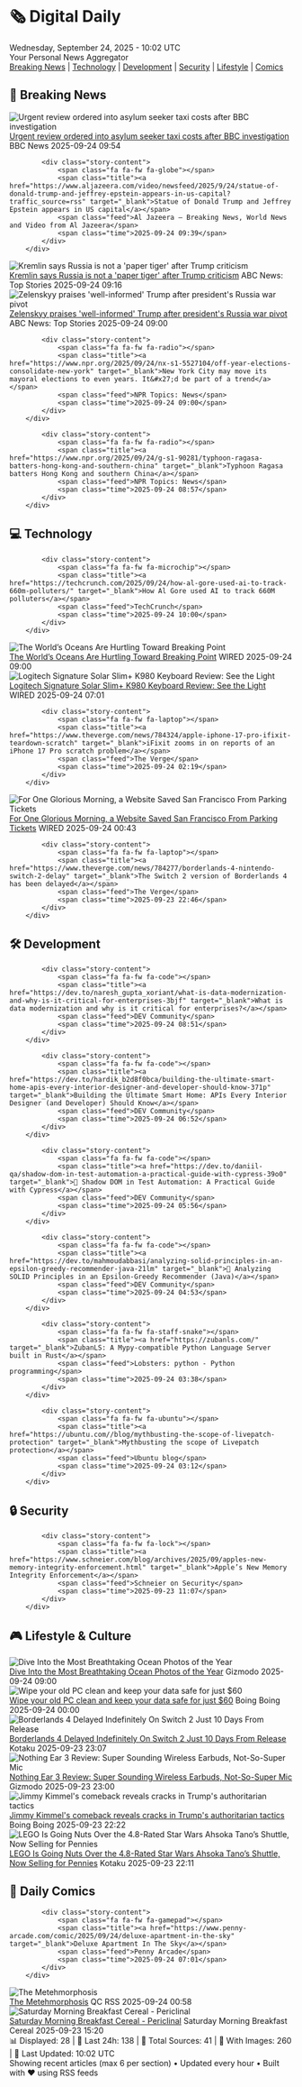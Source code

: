 <!-- Processing 54 RSS feeds at 2025-09-24 10:01:56 UTC -->
<!-- Processing: Saturday Morning Breakfast Cereal -->
<!-- Processing: CNN Top Stories -->
<!-- Processing: CNN Breaking News -->
<!-- Processing: BBC Breaking News -->
<!-- Processing: Al Jazeera Breaking News -->
<!-- Processing: NPR News -->
<!-- Processing: CBC News -->
<!-- Error processing https://rss.cbc.ca/lineup/topstories.xml: The read operation timed out -->
<!-- Processing: Reuters Top News -->
<!-- Processing: Reuters World News -->
<!-- Processing: ABC News Breaking -->
<!-- Processing: Guardian World News -->
<!-- Processing: Sky News World -->
<!-- Processing: TechCrunch -->
<!-- Processing: O'Reilly Radar -->
<!-- Processing: WIRED -->
<!-- Processing: Lobsters Python -->
<!-- Processing: Phoronix Linux News -->
<!-- Processing: It's FOSS -->
<!-- Processing: OMG! Ubuntu -->
<!-- Processing: DistroWatch -->
<!-- Processing: InfoQ -->
<!-- Processing: Martin Fowler -->
<!-- Processing: Coding Horror -->
<!-- Processing: Gizmodo -->
<!-- Processing: Kotaku -->
<!-- Processing: Boing Boing -->
<!-- Processing: Schneier on Security -->
<!-- Generated 8 new posts out of 27 feeds processed -->
<div class="newspaper-header">
    <h1 class="newspaper-title">🗞️ Digital Daily</h1>
    <div class="newspaper-date">Wednesday, September 24, 2025 - 10:02 UTC</div>
    <div class="newspaper-subtitle">Your Personal News Aggregator</div>
</div>

<div class="newspaper-nav">
    <a href="#breaking">Breaking News</a> |
    <a href="#tech">Technology</a> |
    <a href="#dev">Development</a> |
    <a href="#security">Security</a> |
    <a href="#lifestyle">Lifestyle</a> |
    <a href="#webcomics">Comics</a>
</div>

<div class="news-section breaking-news" id="breaking">
<h2 class="section-header">🚨 Breaking News</h2>
<div class="stories-container">
<div class="story">
            <img src="https://ichef.bbci.co.uk/ace/standard/240/cpsprodpb/3c61/live/c007b100-9923-11f0-af62-91486a511a31.jpg" alt="Urgent review ordered into asylum seeker taxi costs after BBC investigation" class="story-image" loading="lazy" onerror="this.style.display='none'">
            <div class="story-content">
                <span class="fa fa-fw fa-flag"></span>
                <span class="title"><a href="https://www.bbc.com/news/articles/cx2j3regpdno?at_medium=RSS&at_campaign=rss" target="_blank">Urgent review ordered into asylum seeker taxi costs after BBC investigation</a></span>
                <span class="feed">BBC News</span>
                <span class="time">2025-09-24 09:54</span>
            </div>
        </div>
<div class="story">
            
            <div class="story-content">
                <span class="fa fa-fw fa-globe"></span>
                <span class="title"><a href="https://www.aljazeera.com/video/newsfeed/2025/9/24/statue-of-donald-trump-and-jeffrey-epstein-appears-in-us-capital?traffic_source=rss" target="_blank">Statue of Donald Trump and Jeffrey Epstein appears in US capital</a></span>
                <span class="feed">Al Jazeera – Breaking News, World News and Video from Al Jazeera</span>
                <span class="time">2025-09-24 09:39</span>
            </div>
        </div>
<div class="story">
            <img src="https://s.abcnews.com/images/US/un-59-rt-gmh-250923_1758650765830_hpMain_4x3t_384.jpg" alt="Kremlin says Russia is not a &#x27;paper tiger&#x27; after Trump criticism" class="story-image" loading="lazy" onerror="this.style.display='none'">
            <div class="story-content">
                <span class="fa fa-fw fa-tv"></span>
                <span class="title"><a href="https://abcnews.go.com/International/zelenskyy-praises-informed-trump-after-presidents-russia-war/story?id=125882498" target="_blank">Kremlin says Russia is not a &#x27;paper tiger&#x27; after Trump criticism</a></span>
                <span class="feed">ABC News: Top Stories</span>
                <span class="time">2025-09-24 09:16</span>
            </div>
        </div>
<div class="story">
            <img src="https://s.abcnews.com/images/US/un-59-rt-gmh-250923_1758650765830_hpMain_4x3t_384.jpg" alt="Zelenskyy praises &#x27;well-informed&#x27; Trump after president&#x27;s Russia war pivot" class="story-image" loading="lazy" onerror="this.style.display='none'">
            <div class="story-content">
                <span class="fa fa-fw fa-tv"></span>
                <span class="title"><a href="https://abcnews.go.com/International/zelenskyy-praises-informed-trump-after-presidents-russia-war/story?id=125882498" target="_blank">Zelenskyy praises &#x27;well-informed&#x27; Trump after president&#x27;s Russia war pivot</a></span>
                <span class="feed">ABC News: Top Stories</span>
                <span class="time">2025-09-24 09:00</span>
            </div>
        </div>
<div class="story">
            
            <div class="story-content">
                <span class="fa fa-fw fa-radio"></span>
                <span class="title"><a href="https://www.npr.org/2025/09/24/nx-s1-5527104/off-year-elections-consolidate-new-york" target="_blank">New York City may move its mayoral elections to even years. It&#x27;d be part of a trend</a></span>
                <span class="feed">NPR Topics: News</span>
                <span class="time">2025-09-24 09:00</span>
            </div>
        </div>
<div class="story">
            
            <div class="story-content">
                <span class="fa fa-fw fa-radio"></span>
                <span class="title"><a href="https://www.npr.org/2025/09/24/g-s1-90281/typhoon-ragasa-batters-hong-kong-and-southern-china" target="_blank">Typhoon Ragasa batters Hong Kong and southern China</a></span>
                <span class="feed">NPR Topics: News</span>
                <span class="time">2025-09-24 08:57</span>
            </div>
        </div>
</div>
</div>
<div class="news-section tech-news" id="tech">
<h2 class="section-header">💻 Technology</h2>
<div class="stories-container">
<div class="story">
            
            <div class="story-content">
                <span class="fa fa-fw fa-microchip"></span>
                <span class="title"><a href="https://techcrunch.com/2025/09/24/how-al-gore-used-ai-to-track-660m-polluters/" target="_blank">How Al Gore used AI to track 660M polluters</a></span>
                <span class="feed">TechCrunch</span>
                <span class="time">2025-09-24 10:00</span>
            </div>
        </div>
<div class="story">
            <img src="https://media.wired.com/photos/68d1555234df2cece57a6ec7/master/pass/1801579906" alt="The World’s Oceans Are Hurtling Toward Breaking Point" class="story-image" loading="lazy" onerror="this.style.display='none'">
            <div class="story-content">
                <span class="fa fa-fw fa-bolt"></span>
                <span class="title"><a href="https://www.wired.com/story/human-impact-on-oceans-to-double-by-2050-study/" target="_blank">The World’s Oceans Are Hurtling Toward Breaking Point</a></span>
                <span class="feed">WIRED</span>
                <span class="time">2025-09-24 09:00</span>
            </div>
        </div>
<div class="story">
            <img src="https://media.wired.com/photos/68d30fb549292aa8a4480975/master/pass/Logitech's%20Solar-Powered%20Keyboard%20Is%20Back,%20and%20It's%20Still%20Pretty%20Basic.png" alt="Logitech Signature Solar Slim+ K980 Keyboard Review: See the Light" class="story-image" loading="lazy" onerror="this.style.display='none'">
            <div class="story-content">
                <span class="fa fa-fw fa-bolt"></span>
                <span class="title"><a href="https://www.wired.com/review/logitech-signature-solar-slim-k980-keyboard/" target="_blank">Logitech Signature Solar Slim+ K980 Keyboard Review: See the Light</a></span>
                <span class="feed">WIRED</span>
                <span class="time">2025-09-24 07:01</span>
            </div>
        </div>
<div class="story">
            
            <div class="story-content">
                <span class="fa fa-fw fa-laptop"></span>
                <span class="title"><a href="https://www.theverge.com/news/784324/apple-iphone-17-pro-ifixit-teardown-scratch" target="_blank">iFixit zooms in on reports of an iPhone 17 Pro scratch problem</a></span>
                <span class="feed">The Verge</span>
                <span class="time">2025-09-24 02:19</span>
            </div>
        </div>
<div class="story">
            <img src="https://media.wired.com/photos/68d30d115c9ba286fd0ce961/master/pass/Find-My-Parking-Cops-1298805388.jpg" alt="For One Glorious Morning, a Website Saved San Francisco From Parking Tickets" class="story-image" loading="lazy" onerror="this.style.display='none'">
            <div class="story-content">
                <span class="fa fa-fw fa-bolt"></span>
                <span class="title"><a href="https://www.wired.com/story/san-francisco-find-my-parking-cops/" target="_blank">For One Glorious Morning, a Website Saved San Francisco From Parking Tickets</a></span>
                <span class="feed">WIRED</span>
                <span class="time">2025-09-24 00:43</span>
            </div>
        </div>
<div class="story">
            
            <div class="story-content">
                <span class="fa fa-fw fa-laptop"></span>
                <span class="title"><a href="https://www.theverge.com/news/784277/borderlands-4-nintendo-switch-2-delay" target="_blank">The Switch 2 version of Borderlands 4 has been delayed</a></span>
                <span class="feed">The Verge</span>
                <span class="time">2025-09-23 22:46</span>
            </div>
        </div>
</div>
</div>
<div class="news-section dev-news" id="dev">
<h2 class="section-header">🛠️ Development</h2>
<div class="stories-container">
<div class="story">
            
            <div class="story-content">
                <span class="fa fa-fw fa-code"></span>
                <span class="title"><a href="https://dev.to/naresh_gupta_xoriant/what-is-data-modernization-and-why-is-it-critical-for-enterprises-3bjf" target="_blank">What is data modernization and why is it critical for enterprises?</a></span>
                <span class="feed">DEV Community</span>
                <span class="time">2025-09-24 08:51</span>
            </div>
        </div>
<div class="story">
            
            <div class="story-content">
                <span class="fa fa-fw fa-code"></span>
                <span class="title"><a href="https://dev.to/hardik_b2d8f0bca/building-the-ultimate-smart-home-apis-every-interior-designer-and-developer-should-know-371p" target="_blank">Building the Ultimate Smart Home: APIs Every Interior Designer (and Developer) Should Know</a></span>
                <span class="feed">DEV Community</span>
                <span class="time">2025-09-24 06:52</span>
            </div>
        </div>
<div class="story">
            
            <div class="story-content">
                <span class="fa fa-fw fa-code"></span>
                <span class="title"><a href="https://dev.to/daniil-qa/shadow-dom-in-test-automation-a-practical-guide-with-cypress-39o0" target="_blank">🥷 Shadow DOM in Test Automation: A Practical Guide with Cypress</a></span>
                <span class="feed">DEV Community</span>
                <span class="time">2025-09-24 05:56</span>
            </div>
        </div>
<div class="story">
            
            <div class="story-content">
                <span class="fa fa-fw fa-code"></span>
                <span class="title"><a href="https://dev.to/mahmoudabbasi/analyzing-solid-principles-in-an-epsilon-greedy-recommender-java-21lm" target="_blank">🧠 Analyzing SOLID Principles in an Epsilon-Greedy Recommender (Java)</a></span>
                <span class="feed">DEV Community</span>
                <span class="time">2025-09-24 04:53</span>
            </div>
        </div>
<div class="story">
            
            <div class="story-content">
                <span class="fa fa-fw fa-staff-snake"></span>
                <span class="title"><a href="https://zubanls.com/" target="_blank">ZubanLS: A Mypy-compatible Python Language Server built in Rust</a></span>
                <span class="feed">Lobsters: python - Python programming</span>
                <span class="time">2025-09-24 03:38</span>
            </div>
        </div>
<div class="story">
            
            <div class="story-content">
                <span class="fa fa-fw fa-ubuntu"></span>
                <span class="title"><a href="https://ubuntu.com//blog/mythbusting-the-scope-of-livepatch-protection" target="_blank">Mythbusting the scope of Livepatch protection</a></span>
                <span class="feed">Ubuntu blog</span>
                <span class="time">2025-09-24 03:12</span>
            </div>
        </div>
</div>
</div>
<div class="news-section security-news" id="security">
<h2 class="section-header">🔒 Security</h2>
<div class="stories-container">
<div class="story">
            
            <div class="story-content">
                <span class="fa fa-fw fa-lock"></span>
                <span class="title"><a href="https://www.schneier.com/blog/archives/2025/09/apples-new-memory-integrity-enforcement.html" target="_blank">Apple’s New Memory Integrity Enforcement</a></span>
                <span class="feed">Schneier on Security</span>
                <span class="time">2025-09-23 11:07</span>
            </div>
        </div>
</div>
</div>
<div class="news-section lifestyle-news" id="lifestyle">
<h2 class="section-header">🎮 Lifestyle & Culture</h2>
<div class="stories-container">
<div class="story">
            <img src="https://gizmodo.com/app/uploads/2025/09/MARRIE1-1920x1362-1.jpg" alt="Dive Into the Most Breathtaking Ocean Photos of the Year" class="story-image" loading="lazy" onerror="this.style.display='none'">
            <div class="story-content">
                <span class="fa fa-fw fa-computer"></span>
                <span class="title"><a href="https://gizmodo.com/dive-into-the-most-breathtaking-ocean-photos-of-the-year-2000662785" target="_blank">Dive Into the Most Breathtaking Ocean Photos of the Year</a></span>
                <span class="feed">Gizmodo</span>
                <span class="time">2025-09-24 09:00</span>
            </div>
        </div>
<div class="story">
            <img src="https://i0.wp.com/boingboing.net/wp-content/uploads/2025/09/Data-Shredder-Stick-Secure-Data-Wiping-Tool-for-Windows.jpg?fit=2250%2C1500&amp;quality=60&amp;ssl=1" alt="Wipe your old PC clean and keep your data safe for just $60" class="story-image" loading="lazy" onerror="this.style.display='none'">
            <div class="story-content">
                <span class="fa fa-fw fa-arrow-right"></span>
                <span class="title"><a href="https://boingboing.net/2025/09/23/wipe-your-old-pc-clean-and-keep-your-data-safe-for-just-60.html" target="_blank">Wipe your old PC clean and keep your data safe for just $60</a></span>
                <span class="feed">Boing Boing</span>
                <span class="time">2025-09-24 00:00</span>
            </div>
        </div>
<div class="story">
            <img src="https://kotaku.com/app/uploads/2025/09/Borderlands-4.jpg" alt="Borderlands 4 Delayed Indefinitely On Switch 2 Just 10 Days From Release" class="story-image" loading="lazy" onerror="this.style.display='none'">
            <div class="story-content">
                <span class="fa fa-fw fa-gamepad"></span>
                <span class="title"><a href="https://kotaku.com/borderlands-4-switch-2-delay-cross-save-performance-2000628055" target="_blank">Borderlands 4 Delayed Indefinitely On Switch 2 Just 10 Days From Release</a></span>
                <span class="feed">Kotaku</span>
                <span class="time">2025-09-23 23:07</span>
            </div>
        </div>
<div class="story">
            <img src="https://gizmodo.com/app/uploads/2025/09/Nothing-Ear-3-13-1.jpg" alt="Nothing Ear 3 Review: Super Sounding Wireless Earbuds, Not-So-Super Mic" class="story-image" loading="lazy" onerror="this.style.display='none'">
            <div class="story-content">
                <span class="fa fa-fw fa-computer"></span>
                <span class="title"><a href="https://gizmodo.com/nothing-ear-3-review-super-sounding-wireless-earbuds-not-so-super-mic-2000662177" target="_blank">Nothing Ear 3 Review: Super Sounding Wireless Earbuds, Not-So-Super Mic</a></span>
                <span class="feed">Gizmodo</span>
                <span class="time">2025-09-23 23:00</span>
            </div>
        </div>
<div class="story">
            <img src="https://i0.wp.com/boingboing.net/wp-content/uploads/2024/11/kimmel.jpg?fit=1594%2C1000&amp;quality=60&amp;ssl=1" alt="Jimmy Kimmel&#x27;s comeback reveals cracks in Trump&#x27;s authoritarian tactics" class="story-image" loading="lazy" onerror="this.style.display='none'">
            <div class="story-content">
                <span class="fa fa-fw fa-arrow-right"></span>
                <span class="title"><a href="https://boingboing.net/2025/09/23/jimmy-kimmels-comeback-reveals-cracks-in-trumps-authoritarian-tactics.html" target="_blank">Jimmy Kimmel&#x27;s comeback reveals cracks in Trump&#x27;s authoritarian tactics</a></span>
                <span class="feed">Boing Boing</span>
                <span class="time">2025-09-23 22:22</span>
            </div>
        </div>
<div class="story">
            <img src="https://kotaku.com/app/uploads/2025/08/lego-star-wars-ahsoka-tano.jpg" alt="LEGO Is Going Nuts Over the 4.8-Rated Star Wars Ahsoka Tano’s Shuttle, Now Selling for Pennies" class="story-image" loading="lazy" onerror="this.style.display='none'">
            <div class="story-content">
                <span class="fa fa-fw fa-gamepad"></span>
                <span class="title"><a href="https://kotaku.com/lego-is-going-nuts-over-the-4-8-rated-star-wars-ahsoka-tanos-shuttle-now-selling-for-pennies-2000628045" target="_blank">LEGO Is Going Nuts Over the 4.8-Rated Star Wars Ahsoka Tano’s Shuttle, Now Selling for Pennies</a></span>
                <span class="feed">Kotaku</span>
                <span class="time">2025-09-23 22:11</span>
            </div>
        </div>
</div>
</div>
<div class="news-section webcomics-section" id="webcomics">
<h2 class="section-header">🎨 Daily Comics</h2>
<div class="stories-container">
<div class="story">
            
            <div class="story-content">
                <span class="fa fa-fw fa-gamepad"></span>
                <span class="title"><a href="https://www.penny-arcade.com/comic/2025/09/24/deluxe-apartment-in-the-sky" target="_blank">Deluxe Apartment In The Sky</a></span>
                <span class="feed">Penny Arcade</span>
                <span class="time">2025-09-24 07:01</span>
            </div>
        </div>
<div class="story">
            <img src="http://www.questionablecontent.net/comics/5664.png" alt="The Metehmorphosis" class="story-image" loading="lazy" onerror="this.style.display='none'">
            <div class="story-content">
                <span class="fa fa-fw fa-music"></span>
                <span class="title"><a href="http://questionablecontent.net/view.php?comic=5664" target="_blank">The Metehmorphosis</a></span>
                <span class="feed">QC RSS</span>
                <span class="time">2025-09-24 00:58</span>
            </div>
        </div>
<div class="story">
            <img src="https://www.smbc-comics.com/comics/1758567650-20250923.png" alt="Saturday Morning Breakfast Cereal - Periclinal" class="story-image" loading="lazy" onerror="this.style.display='none'">
            <div class="story-content">
                <span class="fa fa-fw fa-smile"></span>
                <span class="title"><a href="https://www.smbc-comics.com/comic/periclinal" target="_blank">Saturday Morning Breakfast Cereal - Periclinal</a></span>
                <span class="feed">Saturday Morning Breakfast Cereal</span>
                <span class="time">2025-09-23 15:20</span>
            </div>
        </div>
</div>
</div>

<div class="newspaper-footer">
    <div class="stats">
        📊 Displayed: 28 | 📅 Last 24h: 138 | 📡 Total Sources: 41 | 📸 With Images: 260 |
        🔄 Last Updated: 10:02 UTC
    </div>
    <div class="footer-note">
        Showing recent articles (max 6 per section) • Updated every hour • Built with ❤️ using RSS feeds
    </div>
</div>
